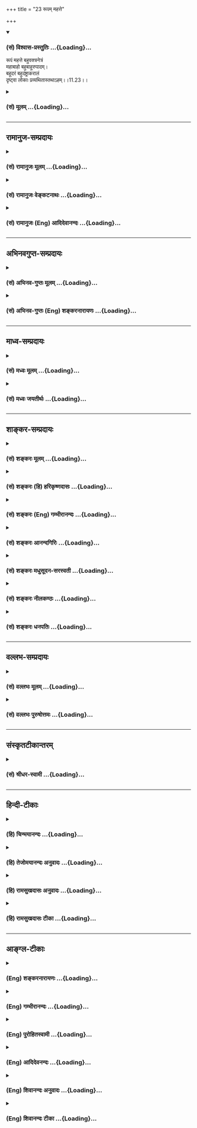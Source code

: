 +++
title = "23 रूपम् महत्ते"

+++
<div class="js_include" newlevelforh1="3" title="(सं) विश्वास-प्रस्तुतिः" unfilled url="/purANam/mahAbhAratam/06-bhIShma-parva/02-bhagavad-gItA-parva/saMskRtam/vishvAsa-prastutiH/11_vishva-rUpa-darshana/23_rUpam_mahatte.md">
<details open><summary><h3>(सं) विश्वास-प्रस्तुतिः ...{Loading}...</h3></summary>

रूपं महत्ते बहुवक्त्रनेत्रं  
महाबाहो बहुबाहूरुपादम्।  
बहूदरं बहुदंष्ट्राकरालं  
दृष्ट्वा लोकाः प्रव्यथितास्तथाऽहम्।।11.23।।
</details>
</div>
<div class="js_include collapsed" newlevelforh1="3" title="(सं) मूलम्" unfilled url="/purANam/mahAbhAratam/06-bhIShma-parva/02-bhagavad-gItA-parva/saMskRtam/mUlam/11_vishva-rUpa-darshana/23_rUpam_mahatte.md">
<details><summary><h3>(सं) मूलम् ...{Loading}...</h3></summary>

रूपं महत्ते बहुवक्त्रनेत्रं  
महाबाहो बहुबाहूरुपादम्।  
बहूदरं बहुदंष्ट्राकरालं  
दृष्ट्वा लोकाः प्रव्यथितास्तथाऽहम्।।11.23।।
</details>
</div>


_________________
## रामानुज-सम्प्रदायः
<div class="js_include collapsed" newlevelforh1="3" title="(सं) रामानुजः मूलम्" unfilled url="/purANam/mahAbhAratam/06-bhIShma-parva/02-bhagavad-gItA-parva/saMskRtam/rAmAnujaH/mUlam/11_vishva-rUpa-darshana/23_rUpam_mahatte.md">
<details><summary><h3>(सं) रामानुजः मूलम् ...{Loading}...</h3></summary>

।।11.23।। बह्वीभिः दंष्ट्राभिः अतिभीषणाकारं **लोकाः** पूर्वोक्ताः
प्रतिकूलानुकूलमध्यस्थाः त्रिविधाः सर्व एव **अहं** च तव इदम् ईदृशं **रूपं
दृष्ट्वा** अतीव **व्यथिता** भवामः।

</details>
</div>
<div class="js_include collapsed" newlevelforh1="3" title="(सं) रामानुजः वेङ्कटनाथः" unfilled url="/purANam/mahAbhAratam/06-bhIShma-parva/02-bhagavad-gItA-parva/saMskRtam/rAmAnujaH/venkaTanAthaH/11_vishva-rUpa-darshana/23_rUpam_mahatte.md">
<details><summary><h3>(सं) रामानुजः वेङ्कटनाथः ...{Loading}...</h3></summary>

  
  
।।11.23।। रुद्रादित्याः \[11।22\] इत्यादिना विस्मय उक्तःरूपं महत्ते इति
भीतिरुच्यते पूर्वोक्तलोकत्रयशब्दस्यात्रत्यलोकशब्दस्य च
प्रत्यभिज्ञयैकविषयत्वं दर्शयति -- लोकाः पूर्वोक्ता इति। इदमीदृशं इति
प्रकारिणः प्रकाराणां च निर्देशः। प्रस्थानप्रस्मरणादिषु प्रशब्दस्य
निषेधपरत्वदर्शनात्प्रव्यथिताः इत्यत्र तद्व्युदासायाह -- अतीवेति। व्यथिताः
चलिताः; भीता वा।  
  

</details>
</div>
<div class="js_include collapsed" newlevelforh1="3" title="(सं) रामानुजः (Eng) आदिदेवानन्दः" unfilled url="/purANam/mahAbhAratam/06-bhIShma-parva/02-bhagavad-gItA-parva/saMskRtam/rAmAnujaH/english/AdidevAnandaH/11_vishva-rUpa-darshana/23_rUpam_mahatte.md">
<details><summary><h3>(सं) रामानुजः (Eng) आदिदेवानन्दः ...{Loading}...</h3></summary>

11.23 Beholding Your mighty form, as described earlier, which is an
exceedingly terrifying figure because of the large teeth - all the
worlds, described earlier and containing three kinds of beings,
friendly, antagonistic and neutral, and I myself too have become
panic-stricken.

</details>
</div>


_________________
## अभिनवगुप्त-सम्प्रदायः
<div class="js_include collapsed" newlevelforh1="3" title="(सं) अभिनव-गुप्तः मूलम्" unfilled url="/purANam/mahAbhAratam/06-bhIShma-parva/02-bhagavad-gItA-parva/saMskRtam/abhinava-guptaH/mUlam/11_vishva-rUpa-darshana/23_rUpam_mahatte.md">
<details><summary><h3>(सं) अभिनव-गुप्तः मूलम् ...{Loading}...</h3></summary>

।।11.23।। No commentary.  
  

</details>
</div>
<div class="js_include collapsed" newlevelforh1="3" title="(सं) अभिनव-गुप्तः (Eng) शङ्करनारायणः" unfilled url="/purANam/mahAbhAratam/06-bhIShma-parva/02-bhagavad-gItA-parva/saMskRtam/abhinava-guptaH/english/shankaranArAyaNaH/11_vishva-rUpa-darshana/23_rUpam_mahatte.md">
<details><summary><h3>(सं) अभिनव-गुप्तः (Eng) शङ्करनारायणः ...{Loading}...</h3></summary>

11.23 Sri Abhinavagupta did not comment upon this sloka.

</details>
</div>


_________________
## माध्व-सम्प्रदायः
<div class="js_include collapsed" newlevelforh1="3" title="(सं) मध्वः मूलम्" unfilled url="/purANam/mahAbhAratam/06-bhIShma-parva/02-bhagavad-gItA-parva/saMskRtam/madhvaH/mUlam/11_vishva-rUpa-darshana/23_rUpam_mahatte.md">
<details><summary><h3>(सं) मध्वः मूलम् ...{Loading}...</h3></summary>

।।11.23।। Sri Madhvacharya did not comment on this sloka.,

</details>
</div>
<div class="js_include collapsed" newlevelforh1="3" title="(सं) मध्वः जयतीर्थः" unfilled url="/purANam/mahAbhAratam/06-bhIShma-parva/02-bhagavad-gItA-parva/saMskRtam/madhvaH/jayatIrthaH/11_vishva-rUpa-darshana/23_rUpam_mahatte.md">
<details><summary><h3>(सं) मध्वः जयतीर्थः ...{Loading}...</h3></summary>

।।11.23।। Sri Jayatirtha did not comment on this sloka.  
  

</details>
</div>


_________________
## शाङ्कर-सम्प्रदायः
<div class="js_include collapsed" newlevelforh1="3" title="(सं) शङ्करः मूलम्" unfilled url="/purANam/mahAbhAratam/06-bhIShma-parva/02-bhagavad-gItA-parva/saMskRtam/shankaraH/mUlam/11_vishva-rUpa-darshana/23_rUpam_mahatte.md">
<details><summary><h3>(सं) शङ्करः मूलम् ...{Loading}...</h3></summary>

।।11.23।। --,**रूपं महत्** अतिप्रमाणं ते तव **बहुवक्त्रनेत्रं** बहूनि
वक्त्राणि मुखानि नेत्राणि चक्षूंषि च यस्मिन् तत् रूपं बहुवक्त्रनेत्रम्;
हे **महाबाहो;** **बहुबाहूरुपादं** बहवो बाहवः ऊरवः पादाश्च यस्मिन् रूपे
तत् बहुबाहूरुपादम्; किञ्च; **बहूदरं** बहूनि उदराणि यस्मिन्निति बहूदरम्;
**बहुदंष्ट्राकरालं** बह्वीभिः दंष्ट्राभिः करालं विकृतं तत्
बहुदंष्ट्राकरालम्; **दृष्ट्वा** रूपम् ईदृशं **लोकाः** लौकिकाः प्राणिनः
**प्रव्यथिताः** प्रचलिताः भयेन **तथा अहम**पि।। तत्रेदं कारणम् --,

</details>
</div>
<div class="js_include collapsed" newlevelforh1="3" title="(सं) शङ्करः (हि) हरिकृष्णदासः" unfilled url="/purANam/mahAbhAratam/06-bhIShma-parva/02-bhagavad-gItA-parva/saMskRtam/shankaraH/hindI/harikRShNadAsaH/11_vishva-rUpa-darshana/23_rUpam_mahatte.md">
<details><summary><h3>(सं) शङ्करः (हि) हरिकृष्णदासः ...{Loading}...</h3></summary>

।।11.23।। क्योंकि --, हे महाबाहो आपका यह रूप अति महान् -- बहुत लंबाचौड़ा;
अनेकों मुख और नेत्रोंवाला -- जिसके अनेकों मुख और नेत्र हैं ऐसा; बहुतसी
भुजाओं; जंघाओं और चरणोंवाला -- जिसके बहुतसी भुजाएँ; जंघाएँ और चरण हैं
ऐसा; तथा बहुतसे पेटोंवाला -- जिसके बहुतसे पेट हैं ऐसा और बहुतसी दाढ़ोंसे
अति विकराल आकृतिवाला है अर्थात् बहुतसी दाढ़ोंके कारण जिसकी आकृति अति
भयंकर हो गयी है; ऐसा है। आपके ऐसे ( विकट ) रूपको देखकर संसारके समस्त
प्राणी भयसे व्याकुल हो रहे हैं -- काँप रहे हैं; और मैं भी उन्हींकी भाँति
भयभीत हो रहा हूँ।  
  
,

</details>
</div>
<div class="js_include collapsed" newlevelforh1="3" title="(सं) शङ्करः (Eng) गम्भीरानन्दः" unfilled url="/purANam/mahAbhAratam/06-bhIShma-parva/02-bhagavad-gItA-parva/saMskRtam/shankaraH/english/gambhIrAnandaH/11_vishva-rUpa-darshana/23_rUpam_mahatte.md">
<details><summary><h3>(सं) शङ्करः (Eng) गम्भीरानन्दः ...{Loading}...</h3></summary>

11.23 Mahabaho, O mighty-armed One; drstva, seeing; te, Your; mahat,
immence, very vast; upam, form of this kind; bahu-vaktra-netram, with
many mouths and eyes; bahu-bahu-uru-padam, having many arms, thighs and
feet; and further, bahu-udaram, with many bellies; and
bahu-damstra-karalam, fearful with many teeth; lokah, the creatures in
the world; are pravya-thitah, struck with terror; tatha, and so also; am
even aham, I. The reason of that is this:

</details>
</div>
<div class="js_include collapsed" newlevelforh1="3" title="(सं) शङ्करः आनन्दगिरिः" unfilled url="/purANam/mahAbhAratam/06-bhIShma-parva/02-bhagavad-gItA-parva/saMskRtam/shankaraH/AnandagiriH/11_vishva-rUpa-darshana/23_rUpam_mahatte.md">
<details><summary><h3>(सं) शङ्करः आनन्दगिरिः ...{Loading}...</h3></summary>

।।11.23।। लोकत्रयं प्रव्यथितमित्युक्तमुपसंहरति -- **यस्मादिति।** ईदृशं
यस्मात्ते रूपं तस्मात्तं दृष्ट्वेति योजना। भयेन लौकिकवदहमपि व्यथितो
व्यथां पीडां देहेन्द्रियप्रचलनं प्राप्तोऽस्मीत्याह -- **तथेति।**

</details>
</div>
<div class="js_include collapsed" newlevelforh1="3" title="(सं) शङ्करः मधुसूदन-सरस्वती" unfilled url="/purANam/mahAbhAratam/06-bhIShma-parva/02-bhagavad-gItA-parva/saMskRtam/shankaraH/madhusUdana-sarasvatI/11_vishva-rUpa-darshana/23_rUpam_mahatte.md">
<details><summary><h3>(सं) शङ्करः मधुसूदन-सरस्वती ...{Loading}...</h3></summary>

।।11.23।। लोकत्रयं प्रव्यथितमित्युक्तमुपसंहरति -- रूपमिति। हे महाबाहो; ते
तव रूपं दृष्ट्वा लोकाः सर्वेऽपि प्राणिनः प्रव्यथितास्तथाऽहं प्रव्यथितो
भयेन। कीदृशं ते रूपम्। महत् अतिप्रमाणम्। बहूनि वक्त्राणि नेत्राणि च
यस्मिंस्तत्। बहवो बाहवः ऊरवः पादाश्च यस्मिंस्तत्। बहून्युदराणि
यस्मिंस्तत्। बहुभिर्दंष्ट्राभिः करालमतिभयानकम्। दृष्ट्वैव मत्सहिताः
सर्वे लोका भयेन पीडिता इत्यर्थः।

</details>
</div>
<div class="js_include collapsed" newlevelforh1="3" title="(सं) शङ्करः नीलकण्ठः" unfilled url="/purANam/mahAbhAratam/06-bhIShma-parva/02-bhagavad-gItA-parva/saMskRtam/shankaraH/nIlakaNThaH/11_vishva-rUpa-darshana/23_rUpam_mahatte.md">
<details><summary><h3>(सं) शङ्करः नीलकण्ठः ...{Loading}...</h3></summary>

।।11.23।। पुनर्लोकानामात्मनश्च व्यथामाह -- **रूपमिति।** महत्
आदिमध्यान्तहीनम्। हे महाबाहो; ते तव करालं महारूपं दृष्ट्वा लोका
व्यथितास्तथाहं च व्यथित इति योजना।

</details>
</div>
<div class="js_include collapsed" newlevelforh1="3" title="(सं) शङ्करः धनपतिः" unfilled url="/purANam/mahAbhAratam/06-bhIShma-parva/02-bhagavad-gItA-parva/saMskRtam/shankaraH/dhanapatiH/11_vishva-rUpa-darshana/23_rUpam_mahatte.md">
<details><summary><h3>(सं) शङ्करः धनपतिः ...{Loading}...</h3></summary>

।।11.23।। रूद्रादयः किमर्थ विस्मयापन्ना इति चेत् यस्मात्सर्वे लोकाः करालं
तव रुपं दृष्ट्वा पीडिता इत्याह -- रुपमिति। तव रुपं महदतिप्रमाणम्।
तदेवाह। बहूनि मुखानि चक्षूंषि च यस्मिन् तत्; बहूनि बाह्वदीनि प्रव्यथिता
भयेन प्रचलिताः। ननु प्रव्यथितैर्लोकैः किं तव त्वं तु न व्यथि इत्यत आह।
तथाहमपि व्यथितः।

</details>
</div>


_________________
## वल्लभ-सम्प्रदायः
<div class="js_include collapsed" newlevelforh1="3" title="(सं) वल्लभः मूलम्" unfilled url="/purANam/mahAbhAratam/06-bhIShma-parva/02-bhagavad-gItA-parva/saMskRtam/vallabhaH/mUlam/11_vishva-rUpa-darshana/23_rUpam_mahatte.md">
<details><summary><h3>(सं) वल्लभः मूलम् ...{Loading}...</h3></summary>

।।11.23।। Sri Vallabhacharya did not comment on this sloka.  
  

</details>
</div>
<div class="js_include collapsed" newlevelforh1="3" title="(सं) वल्लभः पुरुषोत्तमः" unfilled url="/purANam/mahAbhAratam/06-bhIShma-parva/02-bhagavad-gItA-parva/saMskRtam/vallabhaH/puruShottamaH/11_vishva-rUpa-darshana/23_rUpam_mahatte.md">
<details><summary><h3>(सं) वल्लभः पुरुषोत्तमः ...{Loading}...</h3></summary>

  
  
।।11.23।। किञ्चरूपमिति। हे महाबाहो महत्कृपाशक्तियुक्त ते रूपं दृष्ट्वा
लोकास्त्वत्स्वरूप एव स्थिताः प्रव्यथिताः; भीता इत्यर्थः। तथाऽहं च
प्रव्यथितः। भयजनकत्वेन रूपं वर्णयति -- बह्वित्यादिविशेषणैः। बहूनि
वक्त्राणि नेत्राणि च यस्मिन्। बहवः बाहव ऊरवः पादाश्च यस्मिन्। बहूनि
उदराणि यस्मिन्। बह्वीभिर्द्रंष्ट्राभिः करालं भयानकम्। वक्त्रबाहुल्येन
गिलनसामर्थ्यं; नेत्रबाहुल्येन सर्वतो दर्शनसामर्थ्यं; तेन
निलायनाद्यशक्यत्वम्; क्रियाबाहुल्येन ग्रहणसामर्थ्यम्; ऊरुपादबाहुल्येन
धावनसामर्थ्यं; तेन पलायनाद्यशक्तत्वम् उदरबाहुल्येन जारणसामर्थ्यम्;
दंष्ट्राबाहुल्येन चर्वणसामर्थ्यं द्योतितम्। अत एवंविधं दृष्ट्वा
त्वद्रूपस्थाश्चेल्लोकाः प्रव्यथितास्तदा मम कः सन्देह इति तथेति पदेन
द्योतितम्।  
  

</details>
</div>


_________________
## संस्कृतटीकान्तरम्
<div class="js_include collapsed" newlevelforh1="3" title="(सं) श्रीधर-स्वामी" unfilled url="/purANam/mahAbhAratam/06-bhIShma-parva/02-bhagavad-gItA-parva/saMskRtam/shrIdhara-svAmI/11_vishva-rUpa-darshana/23_rUpam_mahatte.md">
<details><summary><h3>(सं) श्रीधर-स्वामी ...{Loading}...</h3></summary>

।।11.23।। किंच **-- रूपमिति।** हे महाबाहो; महदत्यूर्जितं तव रूपं दृष्ट्वा
लोकाः सर्वे प्रव्यथिता अतिभीताः; तथाहं प्रव्यथितोऽस्मि। कीदृशं रूपं
दृष्ट्वा। बहूनि वक्त्राणि नेत्राणि च यस्मिंस्तत्; बहवो बाहव ऊरवः पादाश्च
यस्मिंस्तत्; बहूनि उदराणि यस्मिंस्तत्; बहुभिर्दंष्ट्राभिः करालं विकृतं।
रौद्रमित्यर्थः।

</details>
</div>


_________________
## हिन्दी-टीकाः
<div class="js_include collapsed" newlevelforh1="3" title="(हि) चिन्मयानन्दः" unfilled url="/purANam/mahAbhAratam/06-bhIShma-parva/02-bhagavad-gItA-parva/hindI/chinmayAnandaH/11_vishva-rUpa-darshana/23_rUpam_mahatte.md">
<details><summary><h3>(हि) चिन्मयानन्दः ...{Loading}...</h3></summary>

।।11.23।। See commentary under 11.24

</details>
</div>
<div class="js_include collapsed" newlevelforh1="3" title="(हि) तेजोमयानन्दः अनुवादः" unfilled url="/purANam/mahAbhAratam/06-bhIShma-parva/02-bhagavad-gItA-parva/hindI/tejomayAnandaH/anuvAdaH/11_vishva-rUpa-darshana/23_rUpam_mahatte.md">
<details><summary><h3>(हि) तेजोमयानन्दः अनुवादः ...{Loading}...</h3></summary>

।।11.23।। हे महाबाहो! आपके बहुत मुख तथा नेत्र वाले, बहुत बाहु, उरु
(जंघा) तथा पैरों वाले, बहुत-ंंसी उदरों वाले तथा बहुतसी विकराल दाढ़ों
वाले महान् रूप को देखकर सब लोग व्यथित हो रहे हैं और उसी प्रकार मैं भी
(व्याकुल हो रहा हूँ)।।

</details>
</div>
<div class="js_include collapsed" newlevelforh1="3" title="(हि) रामसुखदासः अनुवादः" unfilled url="/purANam/mahAbhAratam/06-bhIShma-parva/02-bhagavad-gItA-parva/hindI/rAmasukhadAsaH/anuvAdaH/11_vishva-rUpa-darshana/23_rUpam_mahatte.md">
<details><summary><h3>(हि) रामसुखदासः अनुवादः ...{Loading}...</h3></summary>

।।11.23।। हे महाबाहो! आपके बहुत मुखों और नेत्रोंवाले, बहुत भुजाओं,
जंघाओं और चरणोंवाले, बहुत उदरोंवाले, बहुत विकराल दाढ़ोंवाले महान् रूपको
देखकर सब प्राणी व्यथित हो रहे हैं तथा मैं भी व्यथित हो रहा हूँ।

</details>
</div>
<div class="js_include collapsed" newlevelforh1="3" title="(हि) रामसुखदासः टीका" unfilled url="/purANam/mahAbhAratam/06-bhIShma-parva/02-bhagavad-gItA-parva/hindI/rAmasukhadAsaH/TIkA/11_vishva-rUpa-darshana/23_rUpam_mahatte.md">
<details><summary><h3>(हि) रामसुखदासः टीका ...{Loading}...</h3></summary>

।।11.23।।***व्याख्या--***\[पन्द्रहवेंसे अठारहवें श्लोकतक विश्वरूपमें
'देव'-रूपका, उन्नीसवेंसे बाईसवें श्लोकतक 'उग्र'-रूपका और तेईसवेंसे
तीसवें श्लोकतक 'अत्यन्त उग्र'-रूपका वर्णन हुआ है। \]

</details>
</div>


_________________
## आङ्ग्ल-टीकाः
<div class="js_include collapsed" newlevelforh1="3" title="(Eng) शङ्करनारायणः" unfilled url="/purANam/mahAbhAratam/06-bhIShma-parva/02-bhagavad-gItA-parva/english/shankaranArAyaNaH/11_vishva-rUpa-darshana/23_rUpam_mahatte.md">
<details><summary><h3>(Eng) शङ्करनारायणः ...{Loading}...</h3></summary>

11.23. O Mighty-armed One ! Having seen Your mighty form that has many
faces and eyes, many arms, thighs and feet, and many bellies, and is
terrible with many tusks; the worlds are frightened and so also myself.

</details>
</div>
<div class="js_include collapsed" newlevelforh1="3" title="(Eng) गम्भीरानन्दः" unfilled url="/purANam/mahAbhAratam/06-bhIShma-parva/02-bhagavad-gItA-parva/english/gambhIrAnandaH/11_vishva-rUpa-darshana/23_rUpam_mahatte.md">
<details><summary><h3>(Eng) गम्भीरानन्दः ...{Loading}...</h3></summary>

11.23 O mighty-armed One, seeing Your immense form with many mouths and
eyes, having numerous arms, thighs and feet, with many bellies, and
fearful with many teeth, the creatures are struck with terror, and so am
I.

</details>
</div>
<div class="js_include collapsed" newlevelforh1="3" title="(Eng) पुरोहितस्वामी" unfilled url="/purANam/mahAbhAratam/06-bhIShma-parva/02-bhagavad-gItA-parva/english/purohitasvAmI/11_vishva-rUpa-darshana/23_rUpam_mahatte.md">
<details><summary><h3>(Eng) पुरोहितस्वामी ...{Loading}...</h3></summary>

11.23 Seeing Thy stupendous Form, O Most Mighty, with its myriad faces,
its innumerable eyes and limbs and terrible jaws, I myself and all the
worlds are overwhelmed with awe.

</details>
</div>
<div class="js_include collapsed" newlevelforh1="3" title="(Eng) आदिदेवनन्दः" unfilled url="/purANam/mahAbhAratam/06-bhIShma-parva/02-bhagavad-gItA-parva/english/AdidevanandaH/11_vishva-rUpa-darshana/23_rUpam_mahatte.md">
<details><summary><h3>(Eng) आदिदेवनन्दः ...{Loading}...</h3></summary>

11.23 Beholding Your great form with many mouths and eyes, with many
arms, thights, and feet, witth many stomachs and terrible with many
teeth, the worlds tremble, and I too ake, O mighty-armed.

</details>
</div>
<div class="js_include collapsed" newlevelforh1="3" title="(Eng) शिवानन्दः अनुवादः" unfilled url="/purANam/mahAbhAratam/06-bhIShma-parva/02-bhagavad-gItA-parva/english/shivAnandaH/anuvAdaH/11_vishva-rUpa-darshana/23_rUpam_mahatte.md">
<details><summary><h3>(Eng) शिवानन्दः अनुवादः ...{Loading}...</h3></summary>

11.23 Having seen Thy immeasurable form with many mouths and eyes, O
mighty-armed, with many arms, thighs and feet, with many stomachs and
fearful with many teeth the worlds are terrified and so am I.

</details>
</div>
<div class="js_include collapsed" newlevelforh1="3" title="(Eng) शिवानन्दः टीका" unfilled url="/purANam/mahAbhAratam/06-bhIShma-parva/02-bhagavad-gItA-parva/english/shivAnandaH/TIkA/11_vishva-rUpa-darshana/23_rUpam_mahatte.md">
<details><summary><h3>(Eng) शिवानन्दः टीका ...{Loading}...</h3></summary>

11.23 रूपम् form; महत् immeasurable; ते Thy; बहुवक्त्रनेत्रम् with many
mouths and eyes; महाबाहो O,mightyarmed; बहुबाहूरुपादम् with many arms;
thighs and feet; बहूदरम् with many stomachs. बहुदंष्ट्राकरालम् fearful
with many teeth; दृष्ट्वा having seen; लोकाः the worlds; प्रव्यथिताः are
terrified; तथा also; अहम् I.Commentary Lokah The worlds -- all living
beings in the world. Here is the cause of my fear. Arjuna describes
below the nature of the Cosmic Form which has caused terror in his
heart.

</details>
</div>
